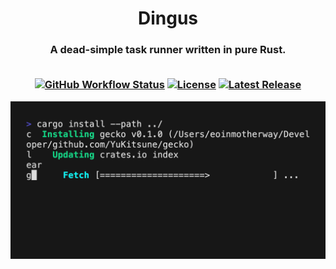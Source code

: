 <h1 align="center">
  Dingus
</h1>

<h3 align="center">
  A dead-simple task runner written in pure Rust.
  <br>
  <br>

  [![GitHub Workflow Status](https://img.shields.io/github/actions/workflow/status/yukitsune/dingus/rust.yml?branch=main)](https://github.com/YuKitsune/dingus/actions/workflows/rust.yml)
  [![License](https://img.shields.io/github/license/YuKitsune/dingus)](https://github.com/YuKitsune/dingus/blob/main/LICENSE)
  [![Latest Release](https://img.shields.io/github/v/release/YuKitsune/dingus?include_prereleases)](https://github.com/YuKitsune/dingus/releases)

  <img src="./demo/demo.gif" />
</h3>
